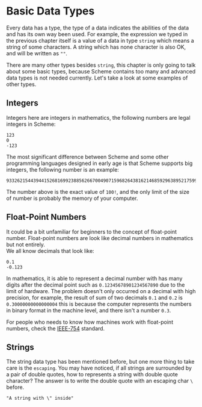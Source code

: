 Basic Data Types
================

Every data has a type, the type of a data indicates the abilities 
of the data and has its own way been used. For example, the expression
we typed in the previous chapter itself is a value of a data in type `string` which means a string of some characters. 
A string which has none character is also OK, and 
will be written as `""`.

There are many other types besides `string`, this
chapter is only going to talk about some basic types, because
Scheme contains too many and advanced data types is not needed currently.
Let's take a look at some examples of other types.


Integers
--------

Integers here are integers in mathematics, 
the following numbers are legal integers in Scheme:
```
123
0
-123
```

The most significant difference between Scheme and 
some other programming languages designed in early age 
is that Scheme supports big integers, the following number is an example:
```
93326215443944152681699238856266700490715968264381621468592963895217599993229915608941463976156518286253697920827223758251185210916864000000000000000000000000
```

The number above is the exact value of `100!`, and 
the only limit of the size of number is 
probably the memory of your computer.


Float-Point Numbers
-------------------

It could be a bit unfamiliar for beginners to the concept of 
float-point number. 
Float-point numbers are look like decimal numbers in mathematics but not entirely.  
We all know decimals that look like:
```
0.1
-0.123
```

In mathematics, it is able to represent a decimal number with has many
digits after the decimal point such as `0.12345678901234567890`
due to the limit of hardware. The problem doesn't only occurred on a decimal with high precision, for example, the result of sum of two decimals `0.1` and `0.2` is `0.30000000000000004` this is because the computer represents the numbers in binary format in the machine level, and there isn't a number `0.3`.

For people who needs to know how machines work with float-point numbers, check the 
[IEEE-754](http://en.wikipedia.org/wiki/IEEE_floating_point) standard.


Strings
-------

The string data type has been mentioned before, but one more thing to take
care is the `escaping`. You may have noticed, if all strings are 
 surrounded by a pair of double quotes, how to represents a string with
double quote character? The answer is to write the double quote with 
an escaping char `\` before.
```
"A string with \" inside"
```


